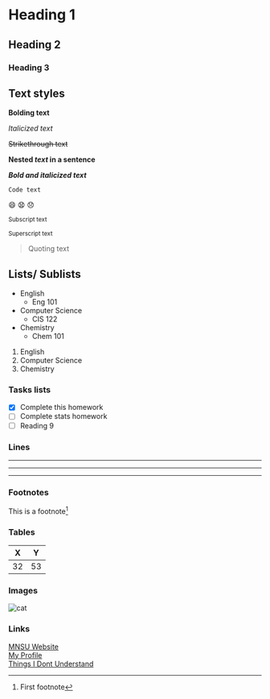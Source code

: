 # Heading 1
## Heading 2
### Heading 3

## Text styles

**Bolding text**

_Italicized text_

~~Strikethrough text~~

**Nested _text_ in a sentence**

***Bold and italicized text***

`Code text`

😄 😧 😞

<sub> Subscript text </sub>

<sup> Superscript text </sup>

> Quoting text

## Lists/ Sublists
- English
  * Eng 101
- Computer Science
  * CIS 122
- Chemistry
  * Chem 101
1. English
2. Computer Science
3. Chemistry

### Tasks lists
- [x] Complete this homework
- [ ] Complete stats homework
- [ ] Reading 9

### Lines
***
---
___
### Footnotes
This is a footnote[^1]
[^1]: First footnote

### Tables
|X|Y|
|-|-|
|32|53|
### Images
![cat](https://i.pinimg.com/originals/50/f4/52/50f452f85068d91c016b607a3430f196.png)


### Links
[MNSU Website](https://youtu.be/dQw4w9WgXcQ)  
[My Profile](https://github.com/sbaeye19/sbaeye19.git)   
[Things I Dont Understand](https://github.com/sbaeye19/ThingsIDontUnderstand.git)
